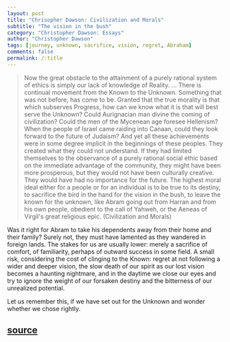 ```yaml
---
layout: post
title: "Chrisopher Dawson: Civilization and Morals"
subtitle: "The vision in the bush"
category: "Christopher Dawson: Essays"
author: "Christopher Dawson"
tags: [journey, unknown, sacrifice, vision, regret, Abraham]
comments: false
permalink: /:title
---
```


> Now the great obstacle to the attainment of a purely rational system of ethics is simply our lack of knowledge of Reality. ... There is continual movement from the Known to the Unknown. Something that was not before, has come to be. Granted that the true morality is that which subserves Progress, how can we know what it is that will best serve the Unknown? Could Aurignacian man divine the coming of civilization? Could the men of the Mycenean age foresee Hellenism? When the people of Israel came raiding into Canaan, could they look forward to the future of Judaism? And yet all these achievements were in some degree implicit in the beginnings of these peoples. They created what they could not understand. If they had limited themselves to the observance of a purely rational social ethic based on the immediate advantage of the community, they might have been more prosperous, but they would not have been culturally creative. They would have had no importance for the future. The highest moral ideal either for a people or for an individual is to be true to its destiny, to sacrifice the bird in the hand for the vision in the bush, to leave the known for the unknown, like Abram going out from Harran and from his own people, obedient to the call of Yahweh, or the Aeneas of Virgil's great religious epic. (Civilization and Morals)

Was it right for Abram to take his dependents away from their home and their family? Surely not, they must have lamented as they wandered in foreign lands. The stakes for us are usually lower: merely a sacrifice of comfort, of familiarity, perhaps of outward success in some field. A small risk, considering the cost of clinging to the Known: regret at not following a wider and deeper vision, the slow death of our spirit as our lost vision becomes a haunting nightmare, and in the daytime we close our eyes and try to ignore the weight of our forsaken destiny and the bitterness of our unrealized potential.

Let us remember this, if we have set out for the Unknown and wonder whether we chose rightly.

<h2 class="post-source"><a href="https://archive.org/stream/ChristianityAndCultureSelectionsFromTheWritingsOfChristopherDawson_989/dawsonChristianityAndCulture-SelectionsFromChristopherDawson#page/n9" style="margin-top: -0.8rem"><i class="fas fa-book" aria-hidden="true"></i> source</a></h2>